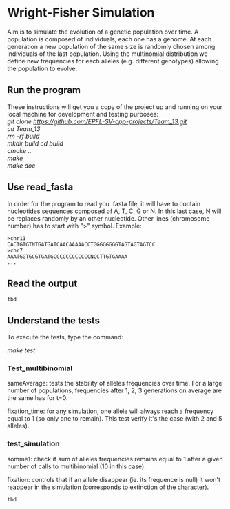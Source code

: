 # Wright-Fisher Simulation
Aim is to simulate the evolution of a genetic population over time. A population is composed of individuals, each one has a genome. At each generation a new population of the same size is randomly chosen among individuals of the last population. Using the multinomial distribution we define new frequencies for each alleles (e.g. different genotypes) allowing the population to evolve.

## Run the program
These instructions will get you a copy of the project up and running on your local machine for development and testing purposes:   
_git clone https://github.com/EPFL-SV-cpp-projects/Team_13.git   
cd Team_13  
rm -rf build   
mkdir build 
cd build   
cmake ..  
make   
make doc_

## Use read_fasta
In order for the program to read you .fasta file, it will have to contain nucleotides sequences composed of A, T, C, G or N. In this last case, N will be replaces randomly by an other nucleotide.
Other lines (chromosome number) has to start with ">" symbol.
Example:
```
>chr11 
CACTGTGTNTGATGATCAACAAAAACCTGGGGGGGGTAGTAGTAGTCC
>chr7 
AAATGGTGCGTGATGCCCCCCCCCCCCNCCTTGTGAAAA
...
```

## Read the output

```
tbd
```

## Understand the tests
To execute the tests, type the command:

_make test_

### Test_multibinomial
sameAverage: tests the stability of alleles frequencies over time. For a large number of populations, frequencies after 1, 2, 3 generations on average are the same has for t=0.

fixation_time: for any simulation, one allele will always reach a frequency equal to 1 (so only one to remain). This test verify it's the case (with 2 and 5 alleles).  

### test_simulation
somme1: check if sum of alleles frequencies remains equal to 1 after a given number of calls to multibinomial (10 in this case). 

fixation: controls that if an allele disappear (ie. its frequence is null) it won't reappear in the simulation (corresponds to extinction of the character). 
```
tbd
```
